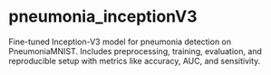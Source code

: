 # pneumonia_inceptionV3
Fine-tuned Inception-V3 model for pneumonia detection on PneumoniaMNIST. Includes preprocessing, training, evaluation, and reproducible setup with metrics like accuracy, AUC, and sensitivity.
